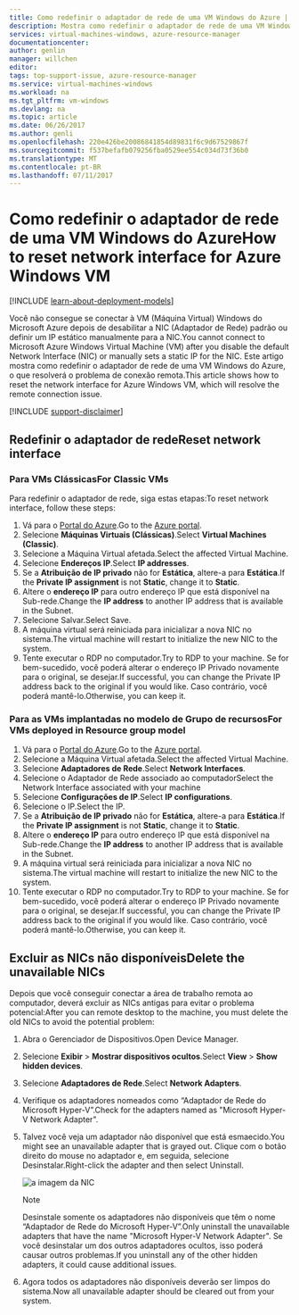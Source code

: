 ```yaml
---
title: Como redefinir o adaptador de rede de uma VM Windows do Azure | Microsoft Docs
description: Mostra como redefinir o adaptador de rede de uma VM Windows do Azure
services: virtual-machines-windows, azure-resource-manager
documentationcenter: 
author: genlin
manager: willchen
editor: 
tags: top-support-issue, azure-resource-manager
ms.service: virtual-machines-windows
ms.workload: na
ms.tgt_pltfrm: vm-windows
ms.devlang: na
ms.topic: article
ms.date: 06/26/2017
ms.author: genli
ms.openlocfilehash: 220e426be20086841854d89831f6c9d67529867f
ms.sourcegitcommit: f537befafb079256fba0529ee554c034d73f36b0
ms.translationtype: MT
ms.contentlocale: pt-BR
ms.lasthandoff: 07/11/2017
---
```

# <a name="how-to-reset-network-interface-for-azure-windows-vm"></a><span data-ttu-id="e138e-103">Como redefinir o adaptador de rede de uma VM Windows do Azure</span><span class="sxs-lookup"><span data-stu-id="e138e-103">How to reset network interface for Azure Windows VM</span></span> 

[!INCLUDE [learn-about-deployment-models](../../../includes/learn-about-deployment-models-both-include.md)]

<span data-ttu-id="e138e-104">Você não consegue se conectar à VM (Máquina Virtual) Windows do Microsoft Azure depois de desabilitar a NIC (Adaptador de Rede) padrão ou definir um IP estático manualmente para a NIC.</span><span class="sxs-lookup"><span data-stu-id="e138e-104">You cannot connect to Microsoft Azure Windows Virtual Machine (VM) after you disable the default Network Interface (NIC) or manually sets a static IP for the NIC.</span></span> <span data-ttu-id="e138e-105">Este artigo mostra como redefinir o adaptador de rede de uma VM Windows do Azure, o que resolverá o problema de conexão remota.</span><span class="sxs-lookup"><span data-stu-id="e138e-105">This article shows how to reset the network interface for Azure Windows VM, which will resolve the remote connection issue.</span></span>

[!INCLUDE [support-disclaimer](../../../includes/support-disclaimer.md)]
## <a name="reset-network-interface"></a><span data-ttu-id="e138e-106">Redefinir o adaptador de rede</span><span class="sxs-lookup"><span data-stu-id="e138e-106">Reset network interface</span></span>

### <a name="for-classic-vms"></a><span data-ttu-id="e138e-107">Para VMs Clássicas</span><span class="sxs-lookup"><span data-stu-id="e138e-107">For Classic VMs</span></span>

<span data-ttu-id="e138e-108">Para redefinir o adaptador de rede, siga estas etapas:</span><span class="sxs-lookup"><span data-stu-id="e138e-108">To reset network interface, follow these steps:</span></span>

1.  <span data-ttu-id="e138e-109">Vá para o [Portal do Azure]( https://ms.portal.azure.com).</span><span class="sxs-lookup"><span data-stu-id="e138e-109">Go to the [Azure portal]( https://ms.portal.azure.com).</span></span>
2.  <span data-ttu-id="e138e-110">Selecione **Máquinas Virtuais (Clássicas)**.</span><span class="sxs-lookup"><span data-stu-id="e138e-110">Select **Virtual Machines (Classic)**.</span></span>
3.  <span data-ttu-id="e138e-111">Selecione a Máquina Virtual afetada.</span><span class="sxs-lookup"><span data-stu-id="e138e-111">Select the affected Virtual Machine.</span></span>
4.  <span data-ttu-id="e138e-112">Selecione **Endereços IP**.</span><span class="sxs-lookup"><span data-stu-id="e138e-112">Select **IP addresses**.</span></span>
5.  <span data-ttu-id="e138e-113">Se a **Atribuição de IP privado** não for **Estática**, altere-a para **Estática**.</span><span class="sxs-lookup"><span data-stu-id="e138e-113">If the **Private IP assignment**  is not  **Static**, change it to **Static**.</span></span>
6.  <span data-ttu-id="e138e-114">Altere o **endereço IP** para outro endereço IP que está disponível na Sub-rede.</span><span class="sxs-lookup"><span data-stu-id="e138e-114">Change the **IP address** to another IP address that is available in the Subnet.</span></span>
7.  <span data-ttu-id="e138e-115">Selecione Salvar.</span><span class="sxs-lookup"><span data-stu-id="e138e-115">Select Save.</span></span>
8.  <span data-ttu-id="e138e-116">A máquina virtual será reiniciada para inicializar a nova NIC no sistema.</span><span class="sxs-lookup"><span data-stu-id="e138e-116">The virtual machine will restart to initialize the new NIC to the system.</span></span>
9.  <span data-ttu-id="e138e-117">Tente executar o RDP no computador.</span><span class="sxs-lookup"><span data-stu-id="e138e-117">Try to RDP to your machine.</span></span> <span data-ttu-id="e138e-118">Se for bem-sucedido, você poderá alterar o endereço IP Privado novamente para o original, se desejar.</span><span class="sxs-lookup"><span data-stu-id="e138e-118">If successful, you can change the Private IP address back to the original if you would like.</span></span> <span data-ttu-id="e138e-119">Caso contrário, você poderá mantê-lo.</span><span class="sxs-lookup"><span data-stu-id="e138e-119">Otherwise, you can keep it.</span></span> 

### <a name="for-vms-deployed-in-resource-group-model"></a><span data-ttu-id="e138e-120">Para as VMs implantadas no modelo de Grupo de recursos</span><span class="sxs-lookup"><span data-stu-id="e138e-120">For VMs deployed in Resource group model</span></span>

1.  <span data-ttu-id="e138e-121">Vá para o [Portal do Azure]( https://ms.portal.azure.com).</span><span class="sxs-lookup"><span data-stu-id="e138e-121">Go to the [Azure portal]( https://ms.portal.azure.com).</span></span>
2.  <span data-ttu-id="e138e-122">Selecione a Máquina Virtual afetada.</span><span class="sxs-lookup"><span data-stu-id="e138e-122">Select the affected Virtual Machine.</span></span>
3.  <span data-ttu-id="e138e-123">Selecione **Adaptadores de Rede**.</span><span class="sxs-lookup"><span data-stu-id="e138e-123">Select **Network Interfaces**.</span></span>
4.  <span data-ttu-id="e138e-124">Selecione o Adaptador de Rede associado ao computador</span><span class="sxs-lookup"><span data-stu-id="e138e-124">Select the Network Interface associated with your machine</span></span>
5.  <span data-ttu-id="e138e-125">Selecione **Configurações de IP**.</span><span class="sxs-lookup"><span data-stu-id="e138e-125">Select **IP configurations**.</span></span>
6.  <span data-ttu-id="e138e-126">Selecione o IP.</span><span class="sxs-lookup"><span data-stu-id="e138e-126">Select the IP.</span></span> 
7.  <span data-ttu-id="e138e-127">Se a **Atribuição de IP privado** não for **Estática**, altere-a para **Estática**.</span><span class="sxs-lookup"><span data-stu-id="e138e-127">If the **Private IP assignment**  is not  **Static**, change it to **Static**.</span></span>
8.  <span data-ttu-id="e138e-128">Altere o **endereço IP** para outro endereço IP que está disponível na Sub-rede.</span><span class="sxs-lookup"><span data-stu-id="e138e-128">Change the **IP address** to another IP address that is available in the Subnet.</span></span>
9. <span data-ttu-id="e138e-129">A máquina virtual será reiniciada para inicializar a nova NIC no sistema.</span><span class="sxs-lookup"><span data-stu-id="e138e-129">The virtual machine will restart to initialize the new NIC to the system.</span></span>
10. <span data-ttu-id="e138e-130">Tente executar o RDP no computador.</span><span class="sxs-lookup"><span data-stu-id="e138e-130">Try to RDP to your machine.</span></span> <span data-ttu-id="e138e-131">Se for bem-sucedido, você poderá alterar o endereço IP Privado novamente para o original, se desejar.</span><span class="sxs-lookup"><span data-stu-id="e138e-131">If successful, you can change the Private IP address back to the original if you would like.</span></span> <span data-ttu-id="e138e-132">Caso contrário, você poderá mantê-lo.</span><span class="sxs-lookup"><span data-stu-id="e138e-132">Otherwise, you can keep it.</span></span> 

## <a name="delete-the-unavailable-nics"></a><span data-ttu-id="e138e-133">Excluir as NICs não disponíveis</span><span class="sxs-lookup"><span data-stu-id="e138e-133">Delete the unavailable NICs</span></span>
<span data-ttu-id="e138e-134">Depois que você conseguir conectar a área de trabalho remota ao computador, deverá excluir as NICs antigas para evitar o problema potencial:</span><span class="sxs-lookup"><span data-stu-id="e138e-134">After you can remote desktop to the machine, you must delete the old NICs to avoid the potential problem:</span></span>

1.  <span data-ttu-id="e138e-135">Abra o Gerenciador de Dispositivos.</span><span class="sxs-lookup"><span data-stu-id="e138e-135">Open Device Manager.</span></span>
2.  <span data-ttu-id="e138e-136">Selecione **Exibir** > **Mostrar dispositivos ocultos**.</span><span class="sxs-lookup"><span data-stu-id="e138e-136">Select **View** > **Show hidden devices**.</span></span>
3.  <span data-ttu-id="e138e-137">Selecione **Adaptadores de Rede**.</span><span class="sxs-lookup"><span data-stu-id="e138e-137">Select **Network Adapters**.</span></span> 
4.  <span data-ttu-id="e138e-138">Verifique os adaptadores nomeados como “Adaptador de Rede do Microsoft Hyper-V”.</span><span class="sxs-lookup"><span data-stu-id="e138e-138">Check for the adapters named as "Microsoft Hyper-V Network Adapter".</span></span>
5.  <span data-ttu-id="e138e-139">Talvez você veja um adaptador não disponível que está esmaecido.</span><span class="sxs-lookup"><span data-stu-id="e138e-139">You might see an unavailable adapter that is grayed out.</span></span> <span data-ttu-id="e138e-140">Clique com o botão direito do mouse no adaptador e, em seguida, selecione Desinstalar.</span><span class="sxs-lookup"><span data-stu-id="e138e-140">Right-click the adapter and then select Uninstall.</span></span>

    ![a imagem da NIC](media/reset-network-interface/nicpage.png)

    > [!NOTE]
    > <span data-ttu-id="e138e-142">Desinstale somente os adaptadores não disponíveis que têm o nome “Adaptador de Rede do Microsoft Hyper-V”.</span><span class="sxs-lookup"><span data-stu-id="e138e-142">Only uninstall the unavailable adapters that have the name "Microsoft Hyper-V Network Adapter".</span></span> <span data-ttu-id="e138e-143">Se você desinstalar um dos outros adaptadores ocultos, isso poderá causar outros problemas.</span><span class="sxs-lookup"><span data-stu-id="e138e-143">If you uninstall any of the other hidden adapters, it could cause additional issues.</span></span>
    >
    >

6.  <span data-ttu-id="e138e-144">Agora todos os adaptadores não disponíveis deverão ser limpos do sistema.</span><span class="sxs-lookup"><span data-stu-id="e138e-144">Now all unavailable adapter should be cleared out from your system.</span></span>